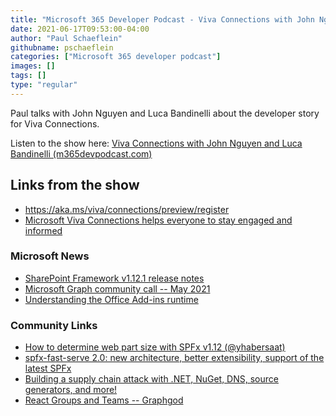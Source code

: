 ```yaml
---
title: "Microsoft 365 Developer Podcast - Viva Connections with John Nguyen and Luca Bandinelli"
date: 2021-06-17T09:53:00-04:00
author: "Paul Schaeflein"
githubname: pschaeflein
categories: ["Microsoft 365 developer podcast"]
images: []
tags: []
type: "regular"
---
```


Paul talks with John Nguyen and Luca Bandinelli about the developer
story for Viva Connections.

Listen to the show here: [Viva Connections with John Nguyen and Luca
Bandinelli
(m365devpodcast.com)](https://www.m365devpodcast.com/e/viva-connections-with-john-nguyen-and-luca-bandinelli/) 

## Links from the show

-   <https://aka.ms/viva/connections/preview/register>
-   [Microsoft Viva Connections helps everyone to stay engaged and
    informed](https://techcommunity.microsoft.com/t5/microsoft-viva-blog/microsoft-viva-connections-helps-everyone-to-stay-engaged-and/ba-p/2107009)

### Microsoft News 

-   [SharePoint Framework v1.12.1 release
    notes](https://docs.microsoft.com/sharepoint/dev/spfx/release-1.12.1)
-   [Microsoft Graph community call -- May
    2021](https://www.youtube.com/watch?v=MPVh2XmhWhg)
-   [Understanding the Office Add-ins
    runtime](https://developer.microsoft.com/graph/blogs/understanding-office-add-ins-runtime/)

### Community Links 

-   [How to determine web part size with SPFx v1.12
    (@yhabersaat)](https://techcommunity.microsoft.com/t5/microsoft-365-pnp-blog/how-to-determine-web-part-size-with-spfx-v1-12/ba-p/2230898)
-   [spfx-fast-serve 2.0: new architecture, better extensibility,
    support of the latest
    SPFx](https://spblog.net/post/2021/05/04/spfx-fast-serve-2-0-new-architecture-better-extensibility-support-of-the-latest-spfx)
-   [Building a supply chain attack with .NET, NuGet, DNS, source
    generators, and
    more!](https://blog.maartenballiauw.be/post/2021/05/05/building-a-supply-chain-attack-with-dotnet-nuget-dns-source-generators-and-more.html)
-   [React Groups and Teams --
    Graphgod](https://graphgod.dev/2021/05/04/react-groups-and-teams-2/)
